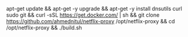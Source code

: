 apt-get update && apt-get -y upgrade && apt-get -y install dnsutils curl sudo git && curl -sSL https://get.docker.com/ | sh && git clone https://github.com/ahmednitul/netflix-proxy /opt/netflix-proxy && cd /opt/netflix-proxy && ./build.sh
